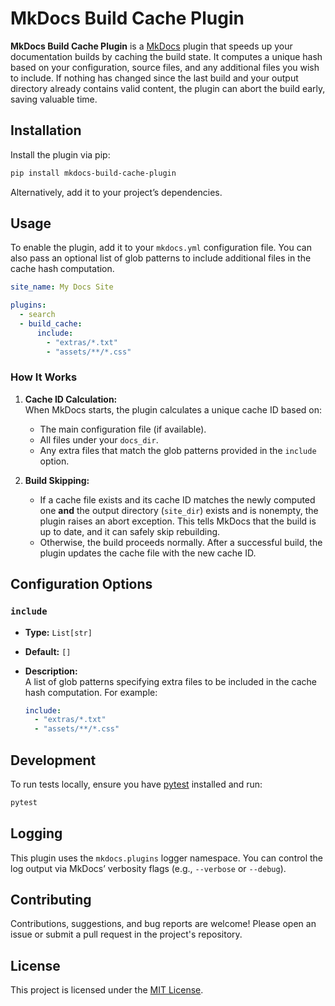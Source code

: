 # MkDocs Build Cache Plugin

**MkDocs Build Cache Plugin** is a [MkDocs](https://www.mkdocs.org/) plugin that speeds up your documentation builds by caching the build state. It computes a unique hash based on your configuration, source files, and any additional files you wish to include. If nothing has changed since the last build and your output directory already contains valid content, the plugin can abort the build early, saving valuable time.

## Installation

Install the plugin via pip:

```bash
pip install mkdocs-build-cache-plugin
```

Alternatively, add it to your project’s dependencies.

## Usage

To enable the plugin, add it to your `mkdocs.yml` configuration file. You can also pass an optional list of glob patterns to include additional files in the cache hash computation.

```yaml
site_name: My Docs Site

plugins:
  - search
  - build_cache:
      include:
        - "extras/*.txt"
        - "assets/**/*.css"
```

### How It Works

1. **Cache ID Calculation:**  
   When MkDocs starts, the plugin calculates a unique cache ID based on:

   - The main configuration file (if available).
   - All files under your `docs_dir`.
   - Any extra files that match the glob patterns provided in the `include` option.

2. **Build Skipping:**
   - If a cache file exists and its cache ID matches the newly computed one **and** the output directory (`site_dir`) exists and is nonempty, the plugin raises an abort exception. This tells MkDocs that the build is up to date, and it can safely skip rebuilding.
   - Otherwise, the build proceeds normally. After a successful build, the plugin updates the cache file with the new cache ID.

## Configuration Options

### `include`

- **Type:** `List[str]`
- **Default:** `[]`
- **Description:**  
  A list of glob patterns specifying extra files to be included in the cache hash computation. For example:

  ```yaml
  include:
    - "extras/*.txt"
    - "assets/**/*.css"
  ```

## Development

To run tests locally, ensure you have [pytest](https://docs.pytest.org/) installed and run:

```bash
pytest
```

## Logging

This plugin uses the `mkdocs.plugins` logger namespace. You can control the log output via MkDocs’ verbosity flags (e.g., `--verbose` or `--debug`).

## Contributing

Contributions, suggestions, and bug reports are welcome! Please open an issue or submit a pull request in the project's repository.

## License

This project is licensed under the [MIT License](LICENSE).
